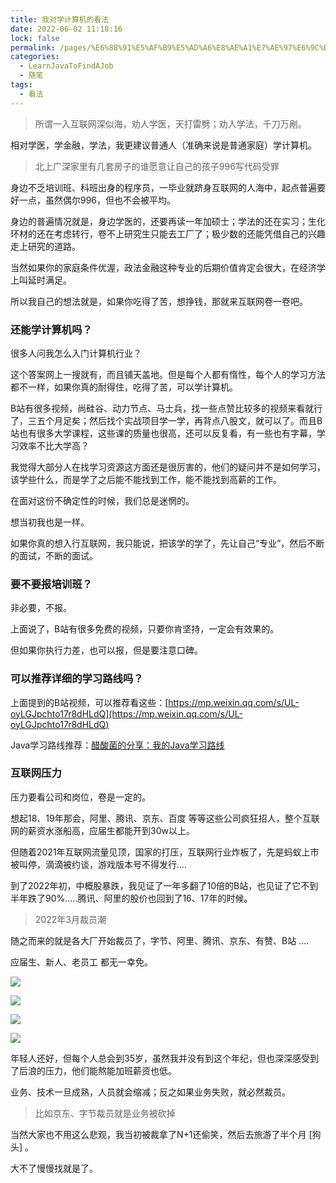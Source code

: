 ```yaml
---
title: 我对学计算机的看法
date: 2022-06-02 11:18:16
lock: false
permalink: /pages/%E6%88%91%E5%AF%B9%E5%AD%A6%E8%AE%A1%E7%AE%97%E6%9C%BA%E7%9A%84%E7%9C%8B%E6%B3%95
categories: 
  - LearnJavaToFindAJob
  - 随笔
tags: 
  - 看法
---
```



> 所谓一入互联网深似海，劝人学医，天打雷劈；劝人学法，千刀万剐。

相对学医，学金融，学法，我更建议普通人（准确来说是普通家庭）学计算机。

> 北上广深家里有几套房子的谁愿意让自己的孩子996写代码受罪

身边不乏培训班、科班出身的程序员，一毕业就跻身互联网的人海中，起点普遍要好一点，虽然偶尔996，但也不会被平均。

身边的普遍情况就是，身边学医的，还要再读一年加硕士；学法的还在实习；生化环材的还在考虑转行，卷不上研究生只能去工厂了；极少数的还能凭借自己的兴趣走上研究的道路。

当然如果你的家庭条件优渥，政法金融这种专业的后期价值肯定会很大，在经济学上叫延时满足。



所以我自己的想法就是，如果你吃得了苦，想挣钱，那就来互联网卷一卷吧。



### 还能学计算机吗？

很多人问我怎么入门计算机行业？

这个答案网上一搜就有，而且铺天盖地。但是每个人都有惰性，每个人的学习方法都不一样，如果你真的耐得住，吃得了苦，可以学计算机。

B站有很多视频，尚硅谷、动力节点、马士兵，找一些点赞比较多的视频来看就行了，三五个月足矣；然后找个实战项目学一学，再背点八股文，就可以了。而且B站也有很多大学课程，这些课的质量也很高，还可以反复看，有一些也有字幕，学习效率不比大学高？



我觉得大部分人在找学习资源这方面还是很厉害的，他们的疑问并不是如何学习，该学些什么，而是学了之后能不能找到工作，能不能找到高薪的工作。

在面对这份不确定性的时候，我们总是迷惘的。

想当初我也是一样。

如果你真的想入行互联网，我只能说，把该学的学了，先让自己“专业”，然后不断的面试，不断的面试。



### 要不要报培训班？

非必要，不报。

上面说了，B站有很多免费的视频，只要你肯坚持，一定会有效果的。

但如果你执行力差，也可以报，但是要注意口碑。



### 可以推荐详细的学习路线吗？

上面提到的B站视频，可以推荐看这些：[https://mp.weixin.qq.com/s/UL-oyLGJpchto17r8dHLdQ](https://mp.weixin.qq.com/s/UL-oyLGJpchto17r8dHLdQ)

Java学习路线推荐：[醋酸菌的分享：我的Java学习路线](https://purejava.baimuxym.cn/#/README?id=%e6%9c%ac%e9%a1%b9%e7%9b%ae%e5%ad%a6%e4%b9%a0%e8%b7%af%e7%ba%bf)



### 互联网压力

压力要看公司和岗位，卷是一定的。

想起18、19年那会，阿里、腾讯、京东、百度 等等这些公司疯狂招人，整个互联网的薪资水涨船高，应届生都能开到30w以上。

但随着2021年互联网流量见顶，国家的打压，互联网行业炸板了，先是蚂蚁上市被叫停，滴滴被约谈，游戏版本号不得发行....

到了2022年初，中概股暴跌，我见证了一年多翻了10倍的B站，也见证了它不到半年跌了90%.....腾讯、阿里的股价也回到了16、17年的时候。

> 2022年3月裁员潮

随之而来的就是各大厂开始裁员了，字节、阿里、腾讯、京东、有赞、B站 ....

应届生、新人、老员工 都无一幸免。

![](https://cdn.jsdelivr.net/gh/DogerRain/image@main/img-202203/image-20220330181247488.png)

![](https://cdn.jsdelivr.net/gh/DogerRain/image@main/img-202203/image-20220330181214346.png)

![](https://cdn.jsdelivr.net/gh/DogerRain/image@main/img-202203/image-20220330181628890.png)

![](https://cdn.jsdelivr.net/gh/DogerRain/image@main/img-202203/image-20220330181649963.png)

年轻人还好，但每个人总会到35岁，虽然我并没有到这个年纪，但也深深感受到了后浪的压力，他们能熬能加班薪资也低。

业务、技术一旦成熟，人员就会缩减；反之如果业务失败，就必然裁员。

> 比如京东、字节裁员就是业务被砍掉



当然大家也不用这么悲观，我当初被裁拿了N+1还偷笑，然后去旅游了半个月 [狗头] 。

大不了慢慢找就是了。





